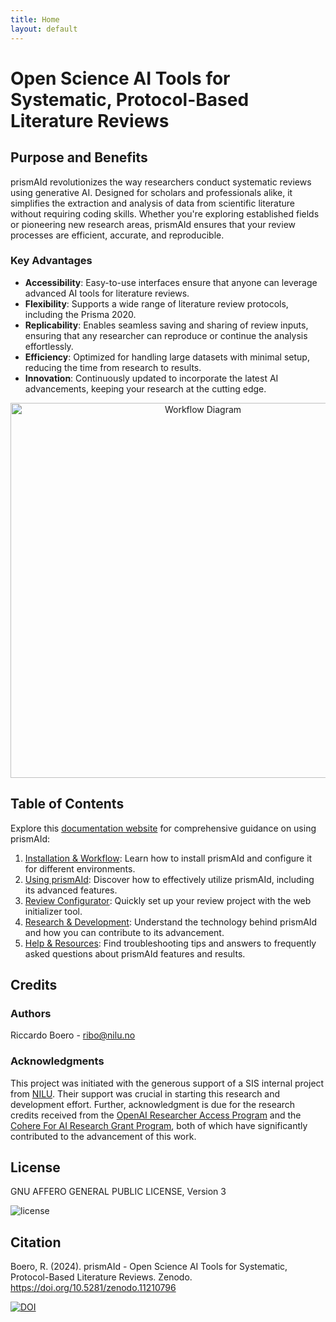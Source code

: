 ```yaml
---
title: Home
layout: default
---
```


# Open Science AI Tools for Systematic, Protocol-Based Literature Reviews


## Purpose and Benefits
prismAId revolutionizes the way researchers conduct systematic reviews using generative AI. Designed for scholars and professionals alike, it simplifies the extraction and analysis of data from scientific literature without requiring coding skills. Whether you're exploring established fields or pioneering new research areas, prismAId ensures that your review processes are efficient, accurate, and reproducible.

### Key Advantages

- **Accessibility**: Easy-to-use interfaces ensure that anyone can leverage advanced AI tools for literature reviews.
- **Flexibility**: Supports a wide range of literature review protocols, including the Prisma 2020.
- **Replicability**: Enables seamless saving and sharing of review inputs, ensuring that any researcher can reproduce or continue the analysis effortlessly.
- **Efficiency**: Optimized for handling large datasets with minimal setup, reducing the time from research to results.
- **Innovation**: Continuously updated to incorporate the latest AI advancements, keeping your research at the cutting edge.

<div style="text-align: center;">
    <img src="https://raw.githubusercontent.com/ricboer0/prismaid/main/figures/prismAId_workflow.png" alt="Workflow Diagram" style="width: 600px;">
</div>

## Table of Contents
Explore this [documentation website](https://open-and-sustainable.github.io/prismaid/) for comprehensive guidance on using prismAId: 
1. [Installation & Workflow](installation-setup): Learn how to install prismAId and configure it for different environments.
2. [Using prismAId](using-prismaid): Discover how to effectively utilize prismAId, including its advanced features.
3. [Review Configurator](review-configurator): Quickly set up your review project with the web initializer tool.
4. [Research & Development](research-development): Understand the technology behind prismAId and how you can contribute to its advancement.
5. [Help & Resources](help-resources): Find troubleshooting tips and answers to frequently asked questions about prismAId features and results.

## Credits
### Authors
Riccardo Boero - ribo@nilu.no

### Acknowledgments
This project was initiated with the generous support of a SIS internal project from [NILU](https://nilu.com). Their support was crucial in starting this research and development effort. Further, acknowledgment is due for the research credits received from the [OpenAI Researcher Access Program](https://grants.openai.com/prog/openai_researcher_access_program/) and the [Cohere For AI Research Grant Program](https://share.hsforms.com/1aF5ZiZDYQqCOd8JSzhUBJQch5vw?ref=txt.cohere.com), both of which have significantly contributed to the advancement of this work.

## License
GNU AFFERO GENERAL PUBLIC LICENSE, Version 3

![license](https://www.gnu.org/graphics/agplv3-155x51.png)

## Citation
Boero, R. (2024). prismAId - Open Science AI Tools for Systematic, Protocol-Based Literature Reviews. Zenodo. https://doi.org/10.5281/zenodo.11210796

[![DOI](https://zenodo.org/badge/DOI/10.5281/zenodo.11210796.svg)](https://doi.org/10.5281/zenodo.11210796)

<div id="wcb" class="carbonbadge"></div>
<script src="https://unpkg.com/website-carbon-badges@1.1.3/b.min.js" defer></script>